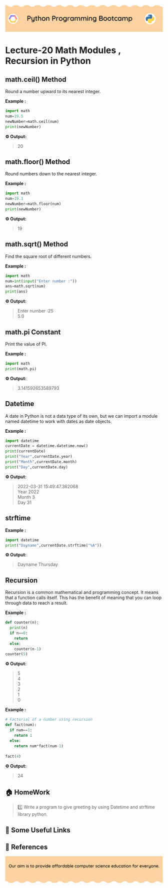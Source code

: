 <!-- HEADER -->
<p align="center">
  <img  src="./../assets/header.png?" />
</p>

# Lecture-20 Math Modules , Recursion in Python

## math.ceil() Method

Round a number upward to its nearest integer.

**Example :**
```python
import math 
num=19.5
newNumber=math.ceil(num)
print(newNumber)
```
**⚙️ Output:**
>20

## math.floor() Method

Round numbers down to the nearest integer.

**Example :**
```python
import math 
num=19.1
newNumber=math.floor(num)
print(newNumber)
```
**⚙️ Output:**
>19

## math.sqrt() Method

Find the square root of different numbers.

**Example :**
```python
import math
num=int(input("Enter number :"))
ans=math.sqrt(num)
print(ans)
```
**⚙️ Output:**
>Enter number :25   
5.0 

## math.pi Constant

Print the value of PI.

**Example :**
```python
import math
print(math.pi)
```
**⚙️ Output:**
>3.141592653589793

## Datetime

A date in Python is not a data type of its own, but we can import a module named datetime to work with dates as date objects.

**Example :**
```python
import datetime
currentDate = datetime.datetime.now()
print(currentDate)
print("Year",currentDate.year)
print("Month",currentDate.month)
print("Day",currentDate.day)
```
**⚙️ Output:**
>2022-03-31 15:49:47.362068    
Year 2022    
Month 3    
Day 31

## strftime 

**Example :**
```python
import datetime
print("Dayname",currentDate.strftime("%A"))
```
**⚙️ Output:**
>Dayname Thursday

## Recursion

Recursion is a common mathematical and programming concept. It means that a function calls itself. This has the benefit of meaning that you can loop through data to reach a result.

**Example :**
```python
def counter(n):
  print(n)
  if n==0:
    return
  else:
    counter(n-1)
counter(5)
```
**⚙️ Output:**
>5    
4   
3   
2        
1   
0   

**Example :**
```python
# Factorial of a number using recursion
def fact(num):
  if num==1:
    return 1
  else:
    return num*fact(num-1)

fact(4)
```
**⚙️ Output:**
>24

## 🏠 HomeWork
>1️⃣ Write a program to give greeting by using Datetime and strftime library python.

## 🔗 Some Useful Links

## 📖 References

<!-- FOOTER -->
<p align="center">
  <img  src="./../assets/footer.png" />
</p>  